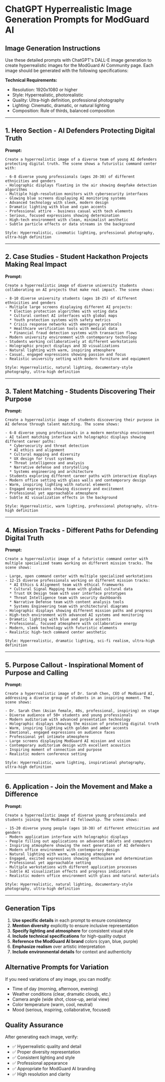# ChatGPT Hyperrealistic Image Generation Prompts for ModGuard AI

## Image Generation Instructions

Use these detailed prompts with ChatGPT's DALL-E image generation to create hyperrealistic images for the ModGuard AI Community page. Each image should be generated with the following specifications:

**Technical Requirements:**
- Resolution: 1920x1080 or higher
- Style: Hyperrealistic, photorealistic
- Quality: Ultra-high definition, professional photography
- Lighting: Cinematic, dramatic, or natural lighting
- Composition: Rule of thirds, balanced composition

---

## 1. Hero Section - AI Defenders Protecting Digital Truth

**Prompt:**
```
Create a hyperrealistic image of a diverse team of young AI defenders protecting digital truth. The scene shows a futuristic command center with:

- 6-8 diverse young professionals (ages 20-30) of different ethnicities and genders
- Holographic displays floating in the air showing deepfake detection algorithms
- Multiple high-resolution monitors with cybersecurity interfaces
- Glowing blue screens displaying AI monitoring systems
- Advanced technology with sleek, modern design
- Dramatic lighting with blue and cyan accents
- Professional attire - business casual with tech elements
- Serious, focused expressions showing determination
- High-tech environment with clean, minimalist aesthetic
- Subtle particle effects or data streams in the background

Style: Hyperrealistic, cinematic lighting, professional photography, ultra-high definition
```

---

## 2. Case Studies - Student Hackathon Projects Making Real Impact

**Prompt:**
```
Create a hyperrealistic image of diverse university students collaborating on AI projects that make real impact. The scene shows:

- 8-10 diverse university students (ages 18-25) of different ethnicities and genders
- Multiple large screens displaying different AI projects:
  * Election protection algorithms with voting data
  * Cultural context AI interfaces with global maps
  * Youth protection systems with safety metrics
  * Crisis response networks with emergency protocols
  * Healthcare verification tools with medical data
  * Financial fraud detection systems with transaction flows
- Modern university environment with contemporary technology
- Students working collaboratively at different workstations
- Holographic project displays and 3D visualizations
- Natural lighting with warm, inspiring atmosphere
- Casual, engaged expressions showing passion and focus
- Realistic university setting with modern furniture and equipment

Style: Hyperrealistic, natural lighting, documentary-style photography, ultra-high definition
```

---

## 3. Talent Matching - Students Discovering Their Purpose

**Prompt:**
```
Create a hyperrealistic image of students discovering their purpose in AI defense through talent matching. The scene shows:

- 6-8 diverse young professionals in a modern mentorship environment
- AI talent matching interface with holographic displays showing different career paths:
  * Cybersecurity and threat detection
  * AI ethics and alignment
  * Cultural mapping and diversity
  * UX design for trust systems
  * Threat intelligence and analysis
  * Narrative defense and storytelling
  * Systems engineering and architecture
- Students exploring different career paths with interactive displays
- Modern office setting with glass walls and contemporary design
- Warm, inspiring lighting with natural elements
- Engaged expressions showing discovery and excitement
- Professional yet approachable atmosphere
- Subtle AI visualization effects in the background

Style: Hyperrealistic, warm lighting, professional photography, ultra-high definition
```

---

## 4. Mission Tracks - Different Paths for Defending Digital Truth

**Prompt:**
```
Create a hyperrealistic image of a futuristic command center with multiple specialized teams working on different mission tracks. The scene shows:

- Large, open command center with multiple specialized workstations
- 12-15 diverse professionals working on different mission tracks:
  * AI Ethics & Alignment team with ethical frameworks
  * Cultural Signal Mapping team with global cultural data
  * Trust UX Design team with user interface prototypes
  * Threat Intelligence team with security dashboards
  * Narrative Defense team with content analysis tools
  * Systems Engineering team with architectural diagrams
- Holographic displays showing different mission paths and progress
- High-tech environment with advanced AI systems and monitoring
- Dramatic lighting with blue and purple accents
- Professional, focused atmosphere with collaborative energy
- Modern, sleek technology with futuristic elements
- Realistic high-tech command center aesthetic

Style: Hyperrealistic, dramatic lighting, sci-fi realism, ultra-high definition
```

---

## 5. Purpose Callout - Inspirational Moment of Purpose and Calling

**Prompt:**
```
Create a hyperrealistic image of Dr. Sarah Chen, CEO of ModGuard AI, addressing a diverse group of students in an inspiring moment. The scene shows:

- Dr. Sarah Chen (Asian female, 40s, professional, inspiring) on stage
- Diverse audience of 50+ students and young professionals
- Modern auditorium with advanced presentation technology
- Holographic displays showing the mission of protecting digital truth
- Warm, inspiring lighting with golden and amber accents
- Emotional, engaged expressions on audience faces
- Professional yet intimate atmosphere
- Large screens displaying ModGuard AI mission and vision
- Contemporary auditorium design with excellent acoustics
- Inspiring moment of connection and purpose
- Realistic modern conference setting

Style: Hyperrealistic, warm lighting, inspirational photography, ultra-high definition
```

---

## 6. Application - Join the Movement and Make a Difference

**Prompt:**
```
Create a hyperrealistic image of diverse young professionals and students joining the ModGuard AI fellowship. The scene shows:

- 15-20 diverse young people (ages 18-30) of different ethnicities and genders
- Modern application interface with holographic displays
- People filling out applications on advanced tablets and computers
- Inspiring atmosphere showing the next generation of AI defenders
- Modern office environment with contemporary design
- Natural lighting with warm, welcoming atmosphere
- Engaged, excited expressions showing enthusiasm and determination
- Professional yet approachable setting
- Multiple workstations with different application processes
- Subtle AI visualization effects and progress indicators
- Realistic modern office environment with glass and natural materials

Style: Hyperrealistic, natural lighting, documentary-style photography, ultra-high definition
```

---

## Generation Tips

1. **Use specific details** in each prompt to ensure consistency
2. **Mention diversity** explicitly to ensure inclusive representation
3. **Specify lighting and atmosphere** for consistent visual style
4. **Include technical specifications** for high-quality output
5. **Reference the ModGuard AI brand** colors (cyan, blue, purple)
6. **Emphasize realism** over artistic interpretation
7. **Include environmental details** for context and authenticity

## Alternative Prompts for Variation

If you need variations of any image, you can modify:
- Time of day (morning, afternoon, evening)
- Weather conditions (clear, dramatic clouds, etc.)
- Camera angle (wide shot, close-up, aerial view)
- Color temperature (warm, cool, neutral)
- Mood (serious, inspiring, collaborative, focused)

## Quality Assurance

After generating each image, verify:
- ✅ Hyperrealistic quality and detail
- ✅ Proper diversity representation
- ✅ Consistent lighting and style
- ✅ Professional appearance
- ✅ Appropriate for ModGuard AI branding
- ✅ High resolution and clarity
